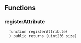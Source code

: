 


## Functions
### registerAttribute
```solidity
  function registerAttribute(
  ) public returns (uint256 size)
```




